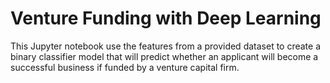 # Venture Funding with Deep Learning

This Jupyter notebook use the features from a provided dataset to create a binary classifier model that will predict whether an applicant will become a successful business if funded by a venture capital firm.
